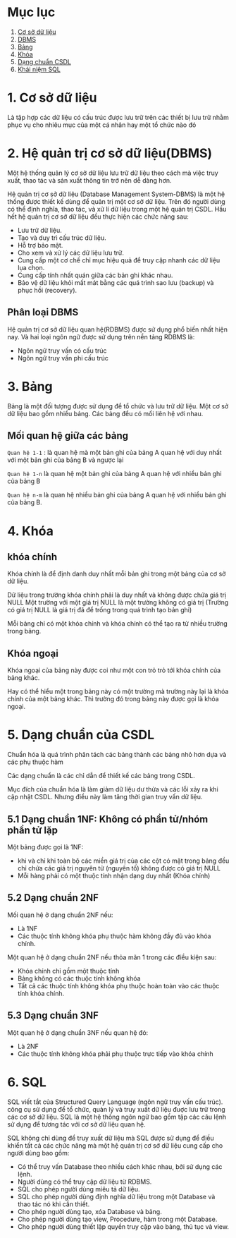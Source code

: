 # Mục lục 
1. [Cơ sở dữ liệu](#a)
2. [DBMS](#b)
3. [Bảng](#c) 
4. [Khóa](#d) 
5. [Dạng chuẩn CSDL](#e)
6. [Khái niệm SQL](#f) 



<a name="a">

# 1. Cơ sở dữ liệu</a>
Là tập hợp các dữ liệu có cấu trúc được lưu trữ trên các thiết bị lưu trữ nhằm phục vụ cho nhiêu mục của một cá nhân hay một tổ chức nào đó

<a name='b'>

# 2. Hệ quản trị cơ sở dữ liệu(DBMS)</a>
Một hệ thống quản lý cơ sở dữ liệu lưu trữ dữ liệu theo cách mà việc truy xuất, thao tác và sản xuất thông tin trở nên dễ dàng hơn.

Hệ quản trị cơ sở dữ liệu (Database Management System-DBMS) là một hệ thống được thiết kế dùng để quản trị một cơ sở dữ liệu. Trên đó người dùng có thể định nghĩa, thao tác, và xử lí dữ liệu trong một hệ quản trị CSDL. Hầu hết hệ quản trị cơ sở dữ liệu đều thực hiện các chức năng sau:
* Lưu trữ dữ liệu.
* Tạo và duy trì cấu trúc dữ liệu.
* Hỗ trợ bảo mật.
* Cho xem và xử lý các dữ liệu lưu trữ.
* Cung cấp một cơ chế chỉ mục hiệu quả để truy cập nhanh các dữ liệu lụa chọn.
* Cung cấp tính nhất quán giữa các bản ghi khác nhau.
* Bảo vệ dữ liệu khỏi mất mát bằng các quá trình sao lưu (backup) và phục hồi (recovery).
## Phân loại DBMS 
Hệ quản trị cơ sở dữ liệu quan hệ(RDBMS) được sử dụng phổ biến nhất hiện nay. Và hai loại ngôn ngữ được sử dụng trên nền tảng RDBMS là: 
- Ngôn ngữ truy vấn có cấu trúc
- Ngôn ngữ truy vấn phi cấu trúc

<a name='c'>

# 3. Bảng </a>
Bảng là một đối tượng được sử dụng để tổ chức và lưu trữ dữ liệu. Một cơ sở dữ liệu bao gồm nhiều bảng. Các bảng đều có mối liên hệ với nhau.

## Mối quan hệ giữa các bảng
`Quan hệ 1-1` :  là quan hệ mà một bản ghi của bảng A quan hệ với duy nhất với một bản ghi của bảng B và ngược lại

`Quan hệ 1-n` là quan hệ một bản ghi của bảng A quan hệ với nhiều bản ghi của bảng B

`Quan hệ n-m` là quan hệ nhiều bản ghi của bảng A quan hệ với nhiều bản ghi của bảng B.

<a name='d'>

# 4. Khóa </a>
## khóa chính
Khóa chính là để định danh duy nhất mỗi bản ghi trong một bảng của cơ sở dữ liệu.

Dữ liệu trong trường khóa chính phải là duy nhất và không được chứa giá trị NULL Một trường với một giá trị NULL là một trường không có giá trị (Trường có giá trị NULL là giá trị đã để trống trong quá trình tạo bản ghi)

Mỗi bảng chỉ có một khóa chính và khóa chính có thể tạo ra từ nhiều trường trong bảng.

## Khóa ngoại
Khóa ngoại của bảng này được coi như một con trỏ trỏ tới khóa chính của bảng khác.

Hay có thể hiểu một trong bảng này có một trường mà trường này lại là khóa chính của một bảng khác. Thì trường đó trong bảng này được gọi là khóa ngoại.

<a name='e'>

# 5. Dạng chuẩn của CSDL</a>
Chuẩn hóa là quá trình phân tách các bảng thành các bảng nhỏ hơn dựa và các phụ thuộc hàm

Các dạng chuẩn là các chỉ dẫn để thiết kế các bảng trong CSDL.

Mục đích của chuẩn hóa là làm giảm dữ liệu dư thừa và các lỗi xảy ra khi cập nhật CSDL. Nhưng điều này làm tăng thời gian truy vấn dữ liệu.

## 5.1 Dạng chuẩn 1NF: Không có phần tử/nhóm phần tử lặp
Một bảng được gọi là 1NF: 
- khi và chỉ khi toàn bộ các miền giá trị của các cột có mặt trong bảng đều chỉ chứa các giá trị nguyên tử (nguyên tố) không được có giá trị NULL 
- Mỗi hàng phải có một thuộc tính nhận dạng duy nhất (Khóa chính)
## 5.2 Dạng chuẩn 2NF
Mối quan hệ ở dạng chuẩn 2NF nếu:
- Là 1NF
- Các thuộc tính không khóa phụ thuộc hàm không đầy đủ vào khóa chính.

Một quan hệ ở dạng chuẩn 2NF nếu thỏa mãn 1 trong các điều kiện sau:
- Khóa chính chỉ gồm một thuộc tính
- Bảng không có các thuộc tính không khóa
- Tất cả các thuộc tính không khóa phụ thuộc hoàn toàn vào các thuộc tính khóa chính.

## 5.3 Dạng chuẩn 3NF 
Một quan hệ ở dạng chuẩn 3NF nếu quan hệ đó:
- Là 2NF
- Các thuộc tính không khóa phải phụ thuộc trực tiếp vào khóa chính

<a name='f'>

# 6. SQL</a>
SQL viết tắt của Structured Query Language (ngôn ngữ truy vấn cấu trúc). công cụ sử dụng để tổ chức, quản lý và truy xuất dữ liệu đuợc lưu trữ trong các cơ sở dữ liệu. SQL là một hệ thống ngôn ngữ bao gồm tập các câu lệnh sử dụng để tương tác với cơ sở dữ liệu quan hệ.

SQL không chỉ dùng để truy xuất dữ liệu mà SQL được sử dụng để điều khiển tất cả các chức năng mà một hệ quản trị cơ sở dữ liệu cung cấp cho người dùng bao gồm:
- Có thể truy vấn Database theo nhiều cách khác nhau, bởi sử dụng các lệnh.
- Người dùng có thể truy cập dữ liệu từ RDBMS.
- SQL cho phép người dùng miêu tả dữ liệu.
- SQL cho phép người dùng định nghĩa dữ liệu trong một Database và thao tác nó khi cần thiết.
- Cho phép người dùng tạo, xóa Database và bảng.
- Cho phép người dùng tạo view, Procedure, hàm trong một Database.
- Cho phép người dùng thiết lập quyền truy cập vào bảng, thủ tục và view.

